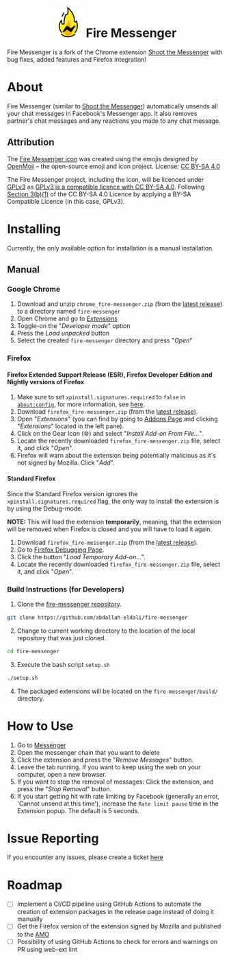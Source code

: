 <h1 align="center">
<img src="./src/icon.png" height="70" width="70">
Fire Messenger
</h1>

Fire Messenger is a fork of the Chrome extension [Shoot the Messenger](https://github.com/theahura/shoot-the-messenger) with bug fixes, added features and Firefox integration!

# About

Fire Messenger (similar to [Shoot the Messenger](https://github.com/theahura/shoot-the-messenger)) automatically unsends all your chat messages in Facebook's Messenger app. It also removes partner's chat messages and any reactions you made to any chat message.

## Attribution

The [Fire Messenger icon](./src/icon.png) was created using the emojis designed by [OpenMoji](https://openmoji.org/) – the open-source emoji and icon project. License: [CC BY-SA 4.0](https://creativecommons.org/licenses/by-sa/4.0/#)

The Fire Messenger project, including the icon, will be licenced under [GPLv3](https://www.gnu.org/licenses/gpl-3.0.en.html) as [GPLv3 is a compatible licence with CC BY-SA 4.0](https://creativecommons.org/share-your-work/licensing-considerations/compatible-licenses/). Following [Section 3(b)(1)](https://creativecommons.org/licenses/by-sa/4.0/legalcode.en#s3b1) of the CC BY-SA 4.0 Licence by applying a BY-SA Compatible Licence (in this case, GPLv3).

# Installing

Currently, the only available option for installation is a manual installation.

## Manual

### Google Chrome

1. Download and unzip `chrome_fire-messenger.zip` (from the [latest release](https://github.com/abdallah-eldali/fire-messenger/releases)) to a directory named `fire-messenger`
2. Open Chrome and go to [*Extensions*](chrome://extensions/)
3. Toggle-on the "*Developer mode*" option
4. Press the *Load unpacked* button
5. Select the created `fire-messenger` directory and press "*Open*"

### Firefox

#### Firefox Extended Support Release (ESR), Firefox Developer Edition and Nightly versions of Firefox

1. Make sure to set `xpinstall.signatures.required` to `false` in [`about:config`](about:config), for more information, see [here](https://support.mozilla.org/en-US/kb/add-on-signing-in-firefox).
2. Download `firefox_fire-messenger.zip` (from the [latest release](https://github.com/abdallah-eldali/fire-messenger/releases)).
3. Open "*Extensions*" (you can find by going to [Addons Page](about:addons) and clicking "*Extensions*" located in the left pane).
4. Click on the Gear Icon (⚙️) and select "*Install Add-on From File...*".
5. Locate the recently downloaded `firefox_fire-messenger.zip` file, select it, and click "*Open*".
6. Firefox will warn about the extension being potentially malicious as it's not signed by Mozilla. Click "*Add*".

#### Standard Firefox

Since the Standard Firefox version ignores the `xpinstall.signatures.required` flag, the only way to install the extension is by using the Debug-mode.

**NOTE:** This will load the extension **temporarily**, meaning, that the extension will be removed when Firefox is closed and you will have to load it again.

1. Download `firefox_fire-messenger.zip` (from the [latest release](https://github.com/abdallah-eldali/fire-messenger/releases)).
2. Go to [Firefox Debugging Page](about:debugging#/runtime/this-firefox).
3. Click the button "*Load Temporary Add-on...*".
4. Locate the recently downloaded `firefox_fire-messenger.zip` file, select it, and click "*Open*".

### Build Instructions (for Developers)

1. Clone the [fire-messenger repository](https://github.com/abdallah-eldali/fire-messenger).
```bash
git clone https://github.com/abdallah-eldali/fire-messenger
```
2. Change to current working directory to the location of the local repository that was just cloned.
```bash
cd fire-messenger
```
3. Execute the bash script `setup.sh`
```bash
./setup.sh
```
4. The packaged extensions will be located on the `fire-messenger/build/` directory.

# How to Use
1. Go to [Messenger](https://messenger.com)
2. Open the messenger chain that you want to delete
3. Click the extension and press the "*Remove Messages*" button.
4. Leave the tab running. If you want to keep using the web on your computer, open a new browser.
6. If you want to stop the removal of messages: Click the extension, and press the "*Stop Removal*" button.
5. If you start getting hit with rate limiting by Facebook (generally an error, 'Cannot unsend at this time'), increase the `Rate limit pause` time in the Extension popup. The default is 5 seconds.

# Issue Reporting

If you encounter any issues, please create a ticket [here](https://github.com/abdallah-eldali/shoot-the-messenger/issues)

# Roadmap

- [ ] Implement a CI/CD pipeline using GitHub Actions to automate the creation of extension packages in the release page instead of doing it manually
- [ ] Get the Firefox version of the extension signed by Mozilla and published to the [AMO](addons.mozilla.org)
- [ ] Possibility of using GitHub Actions to check for errors and warnings on PR using web-ext lint
